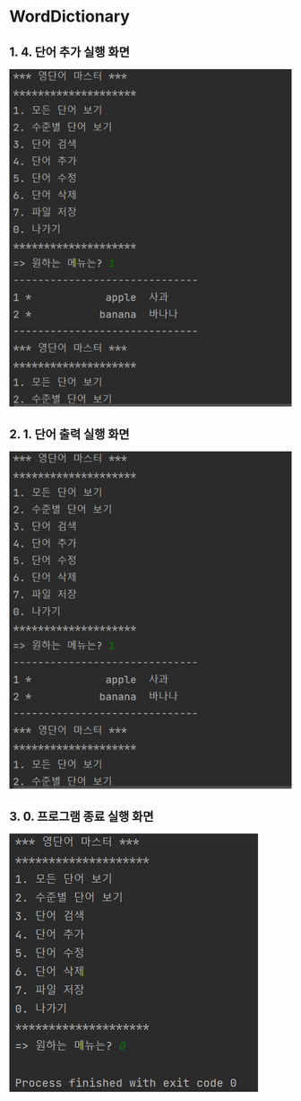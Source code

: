 # WordDictionary

## 1. 4. 단어 추가 실행 화면

<img src = 'https://github.com/JeongSuA0724/WordDictionary/blob/master/screenshots/image.png?raw=true'>

## 2. 1. 단어 출력 실행 화면

<img src = 'https://github.com/JeongSuA0724/WordDictionary/blob/master/screenshots/image2.png?raw=true'>

## 3. 0. 프로그램 종료 실행 화면

<img src = 'https://github.com/JeongSuA0724/WordDictionary/blob/master/screenshots/image3.png?raw=true'>
